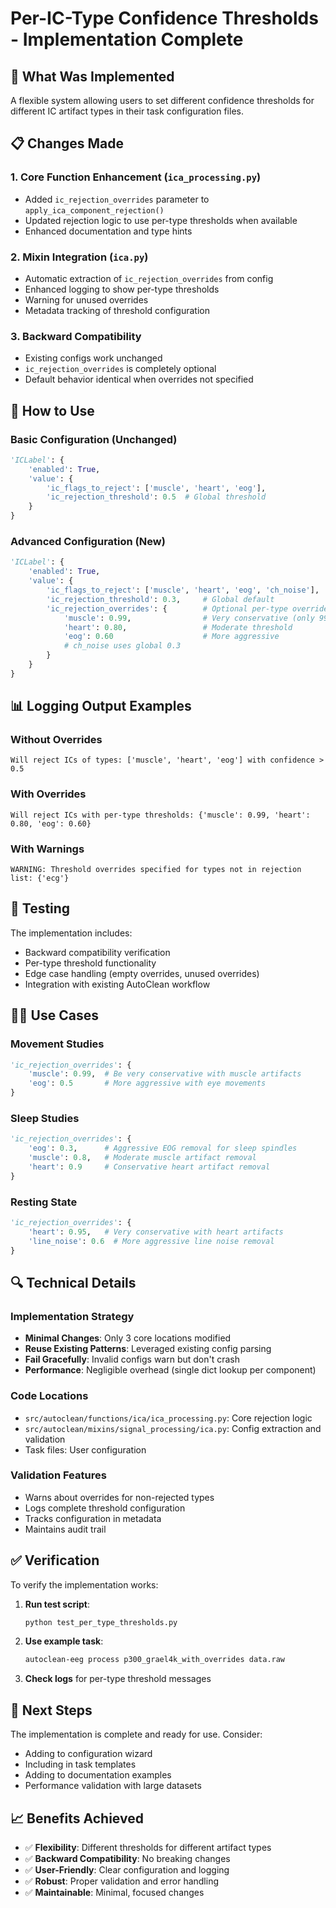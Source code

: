 # Per-IC-Type Confidence Thresholds - Implementation Complete

## 🎯 **What Was Implemented**

A flexible system allowing users to set different confidence thresholds for different IC artifact types in their task configuration files.

## 📋 **Changes Made**

### 1. **Core Function Enhancement** (`ica_processing.py`)
- Added `ic_rejection_overrides` parameter to `apply_ica_component_rejection()`
- Updated rejection logic to use per-type thresholds when available
- Enhanced documentation and type hints

### 2. **Mixin Integration** (`ica.py`)
- Automatic extraction of `ic_rejection_overrides` from config
- Enhanced logging to show per-type thresholds
- Warning for unused overrides
- Metadata tracking of threshold configuration

### 3. **Backward Compatibility**
- Existing configs work unchanged
- `ic_rejection_overrides` is completely optional
- Default behavior identical when overrides not specified

## 🔧 **How to Use**

### Basic Configuration (Unchanged)
```python
'ICLabel': {
    'enabled': True,
    'value': {
        'ic_flags_to_reject': ['muscle', 'heart', 'eog'],
        'ic_rejection_threshold': 0.5  # Global threshold
    }
}
```

### Advanced Configuration (New)
```python
'ICLabel': {
    'enabled': True,
    'value': {
        'ic_flags_to_reject': ['muscle', 'heart', 'eog', 'ch_noise'],
        'ic_rejection_threshold': 0.3,     # Global default
        'ic_rejection_overrides': {        # Optional per-type overrides
            'muscle': 0.99,                # Very conservative (only 99% confidence)
            'heart': 0.80,                 # Moderate threshold
            'eog': 0.60                    # More aggressive
            # ch_noise uses global 0.3
        }
    }
}
```

## 📊 **Logging Output Examples**

### Without Overrides
```
Will reject ICs of types: ['muscle', 'heart', 'eog'] with confidence > 0.5
```

### With Overrides
```
Will reject ICs with per-type thresholds: {'muscle': 0.99, 'heart': 0.80, 'eog': 0.60}
```

### With Warnings
```
WARNING: Threshold overrides specified for types not in rejection list: {'ecg'}
```

## 🧪 **Testing**

The implementation includes:
- Backward compatibility verification
- Per-type threshold functionality
- Edge case handling (empty overrides, unused overrides)
- Integration with existing AutoClean workflow

## 🏃‍♂️ **Use Cases**

### Movement Studies
```python
'ic_rejection_overrides': {
    'muscle': 0.99,  # Be very conservative with muscle artifacts
    'eog': 0.5       # More aggressive with eye movements
}
```

### Sleep Studies
```python
'ic_rejection_overrides': {
    'eog': 0.3,      # Aggressive EOG removal for sleep spindles
    'muscle': 0.8,   # Moderate muscle artifact removal
    'heart': 0.9     # Conservative heart artifact removal
}
```

### Resting State
```python
'ic_rejection_overrides': {
    'heart': 0.95,   # Very conservative with heart artifacts
    'line_noise': 0.6  # More aggressive line noise removal
}
```

## 🔍 **Technical Details**

### Implementation Strategy
- **Minimal Changes**: Only 3 core locations modified
- **Reuse Existing Patterns**: Leveraged existing config parsing
- **Fail Gracefully**: Invalid configs warn but don't crash
- **Performance**: Negligible overhead (single dict lookup per component)

### Code Locations
- `src/autoclean/functions/ica/ica_processing.py`: Core rejection logic
- `src/autoclean/mixins/signal_processing/ica.py`: Config extraction and validation
- Task files: User configuration

### Validation Features
- Warns about overrides for non-rejected types
- Logs complete threshold configuration
- Tracks configuration in metadata
- Maintains audit trail

## ✅ **Verification**

To verify the implementation works:

1. **Run test script**:
   ```bash
   python test_per_type_thresholds.py
   ```

2. **Use example task**:
   ```bash
   autoclean-eeg process p300_grael4k_with_overrides data.raw
   ```

3. **Check logs** for per-type threshold messages

## 🚀 **Next Steps**

The implementation is complete and ready for use. Consider:
- Adding to configuration wizard
- Including in task templates
- Adding to documentation examples
- Performance validation with large datasets

## 📈 **Benefits Achieved**

- ✅ **Flexibility**: Different thresholds for different artifact types
- ✅ **Backward Compatibility**: No breaking changes
- ✅ **User-Friendly**: Clear configuration and logging
- ✅ **Robust**: Proper validation and error handling
- ✅ **Maintainable**: Minimal, focused changes